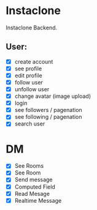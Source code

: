 # Instaclone

Instaclone Backend.

## User:

-   [x] create account
-   [x] see profile
-   [x] edit profile
-   [x] follow user
-   [x] unfollow user
-   [x] change avatar (image upload)
-   [x] login
-   [x] see followers / pagenation
-   [x] see following / pagenation
-   [x] search user

# DM

-   [x] See Rooms
-   [x] See Room
-   [x] Send message
-   [x] Computed Field
-   [x] Read Mesage
-   [x] Realtime Message

